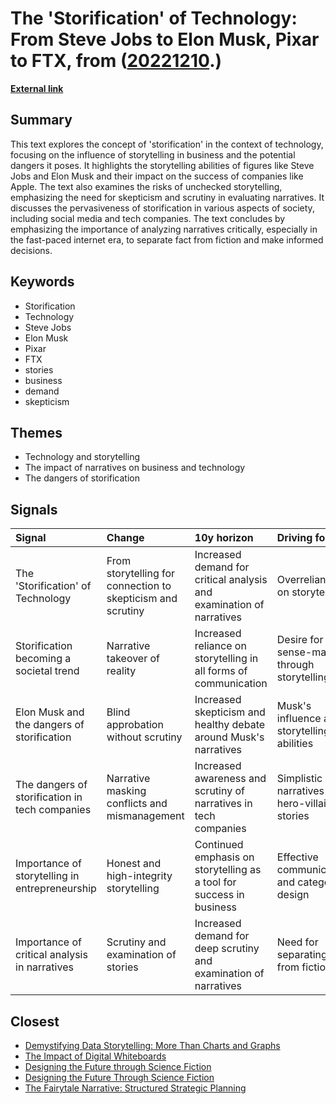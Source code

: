 # __The 'Storification' of Technology: From Steve Jobs to Elon Musk, Pixar to FTX__, from ([20221210](https://kghosh.substack.com/p/20221210).)

__[External link](https://digitalnative.substack.com/p/the-storification-of-technology-from?utm_source=substack&utm_medium=email)__



## Summary

This text explores the concept of 'storification' in the context of technology, focusing on the influence of storytelling in business and the potential dangers it poses. It highlights the storytelling abilities of figures like Steve Jobs and Elon Musk and their impact on the success of companies like Apple. The text also examines the risks of unchecked storytelling, emphasizing the need for skepticism and scrutiny in evaluating narratives. It discusses the pervasiveness of storification in various aspects of society, including social media and tech companies. The text concludes by emphasizing the importance of analyzing narratives critically, especially in the fast-paced internet era, to separate fact from fiction and make informed decisions.

## Keywords

* Storification
* Technology
* Steve Jobs
* Elon Musk
* Pixar
* FTX
* stories
* business
* demand
* skepticism

## Themes

* Technology and storytelling
* The impact of narratives on business and technology
* The dangers of storification

## Signals

| Signal                                         | Change                                                      | 10y horizon                                                          | Driving force                                  |
|:-----------------------------------------------|:------------------------------------------------------------|:---------------------------------------------------------------------|:-----------------------------------------------|
| The 'Storification' of Technology              | From storytelling for connection to skepticism and scrutiny | Increased demand for critical analysis and examination of narratives | Overreliance on storytelling                   |
| Storification becoming a societal trend        | Narrative takeover of reality                               | Increased reliance on storytelling in all forms of communication     | Desire for sense-making through storytelling   |
| Elon Musk and the dangers of storification     | Blind approbation without scrutiny                          | Increased skepticism and healthy debate around Musk's narratives     | Musk's influence and storytelling abilities    |
| The dangers of storification in tech companies | Narrative masking conflicts and mismanagement               | Increased awareness and scrutiny of narratives in tech companies     | Simplistic narratives and hero-villain stories |
| Importance of storytelling in entrepreneurship | Honest and high-integrity storytelling                      | Continued emphasis on storytelling as a tool for success in business | Effective communication and category design    |
| Importance of critical analysis in narratives  | Scrutiny and examination of stories                         | Increased demand for deep scrutiny and examination of narratives     | Need for separating fact from fiction          |

## Closest

* [Demystifying Data Storytelling: More Than Charts and Graphs](a69c7863fc973f7f6040135de4ad4a94)
* [The Impact of Digital Whiteboards](0427292acb53be01ba35b3b5b561cb59)
* [Designing the Future through Science Fiction](a438591373b3ce215c807a83c53eabe3)
* [Designing the Future Through Science Fiction](5d2fec6b3cc04645c92e73267da0f7d9)
* [The Fairytale Narrative: Structured Strategic Planning](9e86680f345d6eab257f745ec456ed04)